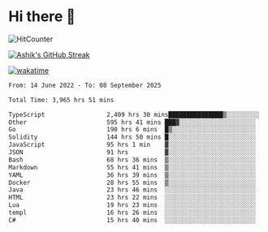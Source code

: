 # Hi there 👋

![HitCounter](https://hits.seeyoufarm.com/api/count/incr/badge.svg?url=https%3A%2F%2Fgithub.com%2Fashrhmn1212%2Fhit-counter)

<!-- ![Contribution Graph](https://github-readme-activity-graph.cyclic.app/graph?username=ashrhmn) -->


<!-- [![Top Langs](https://github-readme-stats.vercel.app/api/top-langs/?username=ashrhmn&layout=compact&theme=synthwave&langs_count=10&card_width=445)](https://github.com/anuraghazra/github-readme-stats) -->

[![Ashik's GitHub Streak](https://github-readme-streak-stats.herokuapp.com/?user=ashrhmn&theme=blood&fire=DD7F1C&background=151515&dates=9f9f9f&border=DD2727)](https://git.io/streak-stats)

<!-- ![Ashik's GitHub stats](https://github-readme-stats.vercel.app/api/?username=ashrhmn&show_icons=true&title_color=fff&icon_color=79ff97&text_color=9f9f9f&bg_color=151515) -->

[![wakatime](https://wakatime.com/badge/user/3df86613-ba63-4631-8e65-0ff18e7becad.svg)](https://wakatime.com/@3df86613-ba63-4631-8e65-0ff18e7becad)

<!--START_SECTION:waka-->

```txt
From: 14 June 2022 - To: 08 September 2025

Total Time: 3,965 hrs 51 mins

TypeScript                 2,409 hrs 30 mins███████████████▒░░░░░░░░░   60.76 %
Other                      595 hrs 41 mins ███▓░░░░░░░░░░░░░░░░░░░░░   15.02 %
Go                         190 hrs 6 mins  █▒░░░░░░░░░░░░░░░░░░░░░░░   04.79 %
Solidity                   144 hrs 50 mins █░░░░░░░░░░░░░░░░░░░░░░░░   03.65 %
JavaScript                 95 hrs 1 min    ▓░░░░░░░░░░░░░░░░░░░░░░░░   02.40 %
JSON                       91 hrs          ▓░░░░░░░░░░░░░░░░░░░░░░░░   02.29 %
Bash                       68 hrs 36 mins  ▒░░░░░░░░░░░░░░░░░░░░░░░░   01.73 %
Markdown                   55 hrs 41 mins  ▒░░░░░░░░░░░░░░░░░░░░░░░░   01.40 %
YAML                       36 hrs 39 mins  ▒░░░░░░░░░░░░░░░░░░░░░░░░   00.92 %
Docker                     28 hrs 55 mins  ▒░░░░░░░░░░░░░░░░░░░░░░░░   00.73 %
Java                       23 hrs 46 mins  ░░░░░░░░░░░░░░░░░░░░░░░░░   00.60 %
HTML                       23 hrs 22 mins  ░░░░░░░░░░░░░░░░░░░░░░░░░   00.59 %
Lua                        19 hrs 23 mins  ░░░░░░░░░░░░░░░░░░░░░░░░░   00.49 %
templ                      16 hrs 26 mins  ░░░░░░░░░░░░░░░░░░░░░░░░░   00.41 %
C#                         15 hrs 40 mins  ░░░░░░░░░░░░░░░░░░░░░░░░░   00.40 %
```

<!--END_SECTION:waka-->


<!--### Most Used Languages 
<img src="https://wakatime.com/share/@ashrhmn/24ecb986-5bf8-4607-af7f-0aab08908d8c.png" />

### Favourite Tools
<img src="https://wakatime.com/share/@ashrhmn/f4e08015-f3bc-460a-9228-95a3ba11c604.png" />-->
